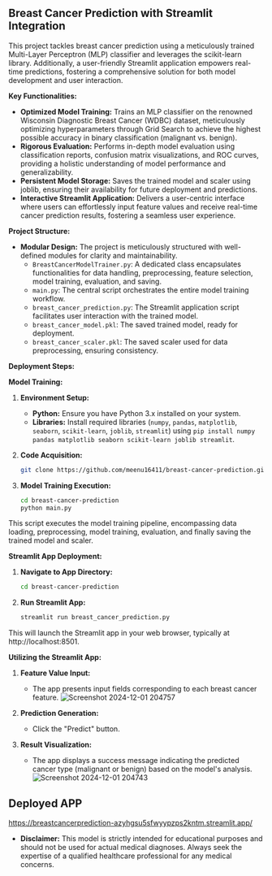 ## Breast Cancer Prediction with Streamlit Integration

This project tackles breast cancer prediction using a meticulously trained Multi-Layer Perceptron (MLP) classifier and leverages the scikit-learn library. Additionally, a user-friendly Streamlit application empowers real-time predictions, fostering a comprehensive solution for both model development and user interaction.

**Key Functionalities:**

* **Optimized Model Training:** Trains an MLP classifier on the renowned Wisconsin Diagnostic Breast Cancer (WDBC) dataset, meticulously optimizing hyperparameters through Grid Search to achieve the highest possible accuracy in binary classification (malignant vs. benign).
* **Rigorous Evaluation:** Performs in-depth model evaluation using classification reports, confusion matrix visualizations, and ROC curves, providing a holistic understanding of model performance and generalizability.
* **Persistent Model Storage:** Saves the trained model and scaler using joblib, ensuring their availability for future deployment and predictions.
* **Interactive Streamlit Application:** Delivers a user-centric interface where users can effortlessly input feature values and receive real-time cancer prediction results, fostering a seamless user experience.

**Project Structure:**

* **Modular Design:** The project is meticulously structured with well-defined modules for clarity and maintainability.
    * `BreastCancerModelTrainer.py`: A dedicated class encapsulates functionalities for data handling, preprocessing, feature selection, model training, evaluation, and saving.
    * `main.py`: The central script orchestrates the entire model training workflow.
    * `breast_cancer_prediction.py`: The Streamlit application script facilitates user interaction with the trained model.
    * `breast_cancer_model.pkl`: The saved trained model, ready for deployment.
    * `breast_cancer_scaler.pkl`: The saved scaler used for data preprocessing, ensuring consistency.

**Deployment Steps:**

**Model Training:**

1. **Environment Setup:**
   - **Python:** Ensure you have Python 3.x installed on your system.
   - **Libraries:** Install required libraries (`numpy`, `pandas`, `matplotlib`, `seaborn`, `scikit-learn`, `joblib`, `streamlit`) using `pip install numpy pandas matplotlib seaborn scikit-learn joblib streamlit`.

2. **Code Acquisition:**
   ```bash
   git clone https://github.com/meenu16411/breast-cancer-prediction.git
   ```

3. **Model Training Execution:**
   ```bash
   cd breast-cancer-prediction
   python main.py
   ```

This script executes the model training pipeline, encompassing data loading, preprocessing, model training, evaluation, and finally saving the trained model and scaler.

**Streamlit App Deployment:**

1. **Navigate to App Directory:**
   ```bash
   cd breast-cancer-prediction
   ```
2. **Run Streamlit App:**
   ```bash
   streamlit run breast_cancer_prediction.py
   ```

This will launch the Streamlit app in your web browser, typically at http://localhost:8501.

**Utilizing the Streamlit App:**

1. **Feature Value Input:**
   - The app presents input fields corresponding to each breast cancer feature.
   ![Screenshot 2024-12-01 204757](https://github.com/user-attachments/assets/d9837d35-8444-4f55-b158-1c5805f3f521)


     

2. **Prediction Generation:**
   - Click the "Predict" button.

3. **Result Visualization:**
   - The app displays a success message indicating the predicted cancer type (malignant or benign) based on the model's analysis.
     ![Screenshot 2024-12-01 204743](https://github.com/user-attachments/assets/055d432a-f441-4f51-a693-a476284c4bdd)



## Deployed APP
https://breastcancerprediction-azyhgsu5sfwyypzps2kntm.streamlit.app/


* **Disclaimer:** This model is strictly intended for educational purposes and should not be used for actual medical diagnoses. Always seek the expertise of a qualified healthcare professional for any medical concerns.










